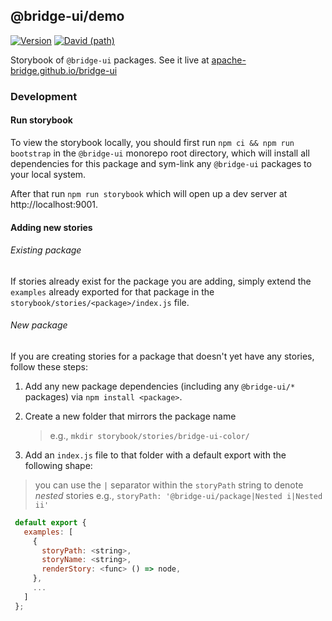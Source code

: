 <!--
Licensed to the Apache Software Foundation (ASF) under one
or more contributor license agreements.  See the NOTICE file
distributed with this work for additional information
regarding copyright ownership.  The ASF licenses this file
to you under the Apache License, Version 2.0 (the
"License"); you may not use this file except in compliance
with the License.  You may obtain a copy of the License at

  http://www.apache.org/licenses/LICENSE-2.0

Unless required by applicable law or agreed to in writing,
software distributed under the License is distributed on an
"AS IS" BASIS, WITHOUT WARRANTIES OR CONDITIONS OF ANY
KIND, either express or implied.  See the License for the
specific language governing permissions and limitations
under the License.
-->

## @bridge-ui/demo

[![Version](https://img.shields.io/npm/v/@bridge-ui/demo.svg?style=flat)](https://www.npmjs.com/package/@bridge-ui/demo)
[![David (path)](https://img.shields.io/david/apache-bridge/bridge-ui.svg?path=packages%2Fbridge-ui-demo&style=flat-square)](https://david-dm.org/apache-bridge/bridge-ui?path=packages/bridge-ui-demo)

Storybook of `@bridge-ui` packages. See it live at
[apache-bridge.github.io/bridge-ui](https://apache-bridge.github.io/bridge-ui)

### Development

#### Run storybook

To view the storybook locally, you should first run `npm ci && npm run bootstrap` in the
`@bridge-ui` monorepo root directory, which will install all dependencies for this package and
sym-link any `@bridge-ui` packages to your local system.

After that run `npm run storybook` which will open up a dev server at http://localhost:9001.

#### Adding new stories

###### Existing package

If stories already exist for the package you are adding, simply extend the `examples` already
exported for that package in the `storybook/stories/<package>/index.js` file.

###### New package

If you are creating stories for a package that doesn't yet have any stories, follow these steps:

1. Add any new package dependencies (including any `@bridge-ui/*` packages) via
   `npm install <package>`.

2. Create a new folder that mirrors the package name

   > e.g., `mkdir storybook/stories/bridge-ui-color/`

3. Add an `index.js` file to that folder with a default export with the following shape:

> you can use the `|` separator within the `storyPath` string to denote _nested_ stories e.g.,
> `storyPath: '@bridge-ui/package|Nested i|Nested ii'`

```javascript
 default export {
   examples: [
     {
       storyPath: <string>,
       storyName: <string>,
       renderStory: <func> () => node,
     },
     ...
   ]
 };
```
